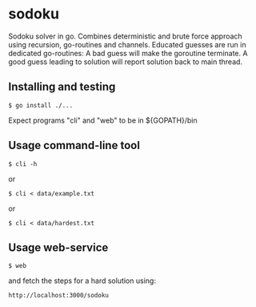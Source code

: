 # sodoku
Sodoku solver in go. Combines deterministic and brute force approach using recursion, go-routines and channels.
Educated guesses are run in dedicated go-routines: A bad guess will make the goroutine terminate. A good guess leading to solution will report solution back to main thread.

## Installing and testing

    $ go install ./...
    
Expect programs "cli" and "web" to be in ${GOPATH}/bin    
    
## Usage command-line tool

    $ cli -h

or

    $ cli < data/example.txt

or    

    $ cli < data/hardest.txt

## Usage web-service


    $ web

and fetch the steps for a hard solution using:    

    http://localhost:3000/sodoku
